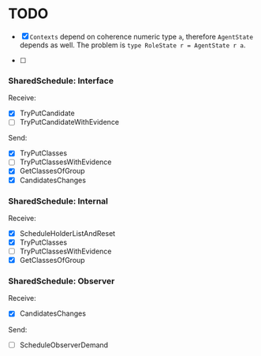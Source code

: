TODO
====

- [x] `Contexts` depend on coherence numeric type `a`, therefore `AgentState`
      depends as well. The problem is `type RoleState r = AgentState r a`.

- [ ]

### SharedSchedule: Interface

Receive:

- [x] TryPutCandidate
- [ ] TryPutCandidateWithEvidence

Send:

- [x] TryPutClasses
- [ ] TryPutClassesWithEvidence
- [x] GetClassesOfGroup
- [x] CandidatesChanges

### SharedSchedule: Internal

Receive:

- [x] ScheduleHolderListAndReset
- [x] TryPutClasses
- [ ] TryPutClassesWithEvidence
- [x] GetClassesOfGroup

### SharedSchedule: Observer

Receive:

- [x] CandidatesChanges

Send:

- [ ] ScheduleObserverDemand
